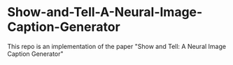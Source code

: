 # Show-and-Tell-A-Neural-Image-Caption-Generator
This repo is an implementation of the paper "Show and Tell: A Neural Image Caption Generator"
